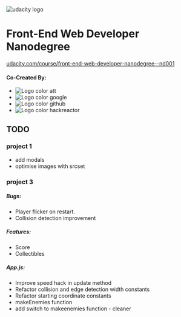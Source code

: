 ![udacity logo](https://d125fmws0bore1.cloudfront.net/assets/svgs/logo_wordmark-69d956c1e98fd8670993c03f4d3dcbb3b38fa80d7524a5cbabbc2544e319d3ef.svg)
# Front-End Web Developer Nanodegree

[udacity.com/course/front-end-web-developer-nanodegree--nd001](https://www.udacity.com/course/front-end-web-developer-nanodegree--nd001)

<div class="nd_created">
  <h4>Co-Created By:</h4>
  <ul class="affiliates">
    <li><img class="affiliate_icon" src="https://s3-us-west-1.amazonaws.com/udacity-content/affilliates/logo_color_att.png" alt="Logo color att" /></li>
    <li><img class="affiliate_icon" src="https://s3-us-west-1.amazonaws.com/udacity-content/affilliates/logo_color_google.png" alt="Logo color google" /></li>
    <li><img class="affiliate_icon" src="https://s3-us-west-1.amazonaws.com/udacity-content/affilliates/logo_color_github.png" alt="Logo color github" /></li>
    <li><img class="affiliate_icon" src="https://s3-us-west-1.amazonaws.com/udacity-content/affilliates/logo_color_hackreactor.png" alt="Logo color hackreactor" /></li>
  </ul>
</div>

## TODO

### project 1
* add modals
* optimise images with srcset

### project 3

##### Bugs:
* Player flicker on restart.
* Collision detection improvement

##### Features:
* Score
* Collectibles

##### App.js:
* Improve speed hack in update method
* Refactor collision and edge detection width constants
* Refactor starting coordinate constants
* makeEnemies function
* add switch to makeenemies function - cleaner

